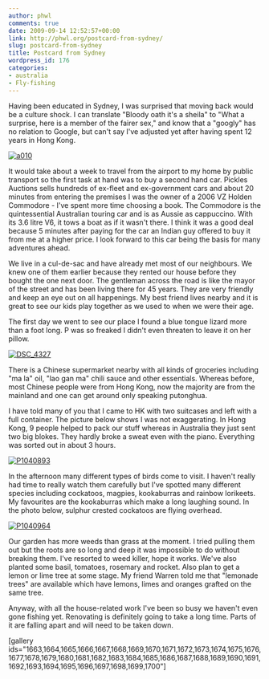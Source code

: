 ```yaml
---
author: phwl
comments: true
date: 2009-09-14 12:52:57+00:00
link: http://phwl.org/postcard-from-sydney/
slug: postcard-from-sydney
title: Postcard from Sydney
wordpress_id: 176
categories:
- australia
- Fly-fishing
---
```


Having been educated in Sydney, I was surprised that moving back would be a culture shock. I can translate "Bloody oath it's a sheila" to "What a surprise, here is a member of the fairer sex," and know that a "googly" has no relation to Google, but can't say I've adjusted yet after having spent 12 years in Hong Kong.

[![a010](http://phwl.org/wp-content/uploads/2009/09/a010.jpg)](http://phwl.org/wp-content/uploads/2009/09/a010.jpg)

<!-- more -->

It would take about a week to travel from the airport to my home by public transport so the first task at hand was to buy a second hand car. Pickles Auctions sells hundreds of ex-fleet and ex-government cars and about 20 minutes from entering the premises I was the owner of a 2006 VZ Holden Commodore - I've spent more time choosing a book. The Commodore is the quintessential Australian touring car and is as Aussie as cappuccino. With its 3.6 litre V6, it tows a boat as if it wasn't there. I think it was a good deal because 5 minutes after paying for the car an Indian guy offered to buy it from me at a higher price. I look forward to this car being the basis for many adventures ahead.

We live in a cul-de-sac and have already met most of our neighbours. We knew one of them earlier because they rented our house before they bought the one next door. The gentleman across the road is like the mayor of the street and has been living there for 45 years. They are very friendly and keep an eye out on all happenings. My best friend lives nearby and it is great to see our kids play together as we used to when we were their age.

The first day we went to see our place I found a blue tongue lizard more than a foot long. P was so freaked I didn't even threaten to leave it on her pillow.

[![DSC_4327](http://www.phwl.org/wp-content/uploads/2009/09/3919513348_45d7ecf5cd_o.jpg)](http://www.phwl.org/wp-content/uploads/2009/09/3919513348_45d7ecf5cd_o.jpg)

There is a Chinese supermarket nearby with all kinds of groceries including "ma la" oil, "lao gan ma" chili sauce and other essentials. Whereas before, most Chinese people were from Hong Kong, now the majority are from the mainland and one can get around only speaking putonghua.

I have told many of you that I came to HK with two suitcases and left with a full container. The picture below shows I was not exaggerating. In Hong Kong, 9 people helped to pack our stuff whereas in Australia they just sent two big blokes. They hardly broke a sweat even with the piano. Everything was sorted out in about 3 hours.

[![P1040893](http://www.phwl.org/wp-content/uploads/2009/09/3918747533_01f5a0eae9_o.jpg)](http://www.phwl.org/wp-content/uploads/2009/09/3918747533_01f5a0eae9_o.jpg)

In the afternoon many different types of birds come to visit. I haven't really had time to really watch them carefully but I've spotted many different species including cockatoos, magpies, kookaburras and rainbow lorikeets. My favourites are the kookaburras which make a long laughing sound. In the photo below, sulphur crested cockatoos are flying overhead.

[![P1040964](http://www.phwl.org/wp-content/uploads/2009/09/3919514450_a7e445655b_o.jpg)](http://www.phwl.org/wp-content/uploads/2009/09/3919514450_a7e445655b_o.jpg)

Our garden has more weeds than grass at the moment. I tried pulling them out but the roots are so long and deep it was impossible to do without breaking them. I've resorted to weed killer, hope it works. We've also planted some basil, tomatoes, rosemary and rocket. Also plan to get a lemon or lime tree at some stage. My friend Warren told me that "lemonade trees" are available which have lemons, limes and oranges grafted on the same tree.

Anyway, with all the house-related work I've been so busy we haven't even gone fishing yet. Renovating is definitely going to take a long time. Parts of it are falling apart and will need to be taken down.

[gallery ids="1663,1664,1665,1666,1667,1668,1669,1670,1671,1672,1673,1674,1675,1676,1677,1678,1679,1680,1681,1682,1683,1684,1685,1686,1687,1688,1689,1690,1691,1692,1693,1694,1695,1696,1697,1698,1699,1700"]
